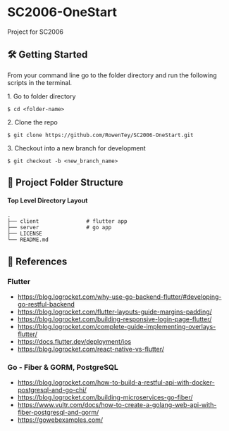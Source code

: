 # SC2006-OneStart
Project for SC2006

## 🛠 Getting Started
From your command line go to the folder directory and run the following scripts in the terminal.

1\. Go to folder directory

```terminal
$ cd <folder-name>
```

2\. Clone the repo 

```terminal
$ git clone https://github.com/RowenTey/SC2006-OneStart.git
```

3\. Checkout into a new branch for development

```terminal
$ git checkout -b <new_branch_name>
```

## 📂 Project Folder Structure

#### Top Level Directory Layout

```terminal
.
├── client               # flutter app
├── server               # go app
├── LICENSE
└── README.md
```

## 📖 References
### Flutter
- https://blog.logrocket.com/why-use-go-backend-flutter/#developing-go-restful-backend
- https://blog.logrocket.com/flutter-layouts-guide-margins-padding/
- https://blog.logrocket.com/building-responsive-login-page-flutter/
- https://blog.logrocket.com/complete-guide-implementing-overlays-flutter/
- https://docs.flutter.dev/deployment/ios
- https://blog.logrocket.com/react-native-vs-flutter/

### Go - Fiber & GORM, PostgreSQL
- https://blog.logrocket.com/how-to-build-a-restful-api-with-docker-postgresql-and-go-chi/
- https://blog.logrocket.com/building-microservices-go-fiber/
- https://www.vultr.com/docs/how-to-create-a-golang-web-api-with-fiber-postgresql-and-gorm/
- https://gowebexamples.com/
